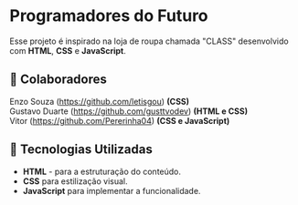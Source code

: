 # Programadores do Futuro

Esse projeto é inspirado na loja de roupa chamada "CLASS" desenvolvido com **HTML**, **CSS** e **JavaScript**.

## 👥 Colaboradores

Enzo Souza (https://github.com/letisgou) **(CSS)** <br>
Gustavo Duarte (https://github.com/gusttvodev) **(HTML e CSS)** <br>
Vitor (https://github.com/Pererinha04) **(CSS e JavaScript)** <br>

## 🚀 Tecnologias Utilizadas

- **HTML** - para a estruturação do conteúdo. <br>
- **CSS** para estilização visual. <br>
- **JavaScript** para implementar a funcionalidade. <br>